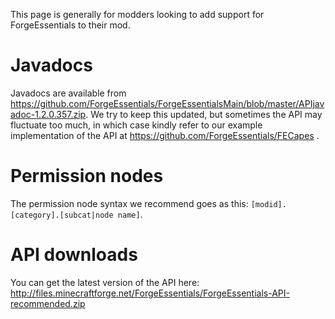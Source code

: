 This page is generally for modders looking to add support for ForgeEssentials to their mod.

# Javadocs
Javadocs are available from https://github.com/ForgeEssentials/ForgeEssentialsMain/blob/master/APIjavadoc-1.2.0.357.zip. We try to keep this updated, but sometimes the API may fluctuate too much, in which case kindly refer to our example implementation of the API at https://github.com/ForgeEssentials/FECapes .

# Permission nodes
The permission node syntax we recommend goes as this: `[modid].[category].[subcat|node name]`.

# API downloads
You can get the latest version of the API here: http://files.minecraftforge.net/ForgeEssentials/ForgeEssentials-API-recommended.zip